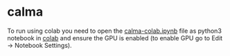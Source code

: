 # calma

To run using colab you need to open the [calma-colab.ipynb](https://github.com/NIS-2018-CROSS-M/calma/blob/master/calma-colab.ipynb) file as python3 notebook in [colab](https://colab.research.google.com) and ensure the GPU is enabled (to enable GPU go to Edit -> Notebook Settings).

